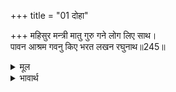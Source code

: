 +++
title = "01 दोहा"

+++
महिसुर मन्त्री मातु गुरु गने लोग लिए साथ।  
पावन आश्रम गवनु किए भरत लखन रघुनाथ॥245॥  

<details><summary>मूल</summary>

महिसुर मन्त्री मातु गुरु गने लोग लिए साथ।  
पावन आश्रम गवनु किए भरत लखन रघुनाथ॥245॥  
</details>

<details><summary>भावार्थ</summary>

ब्राह्मण, मन्त्री, माताएँ और गुरु आदि गिने-चुने लोगों को साथ लिए हुए, भरतजी, लक्ष्मणजी और श्री रघुनाथजी पवित्र आश्रम को चले॥245॥  
</details>



